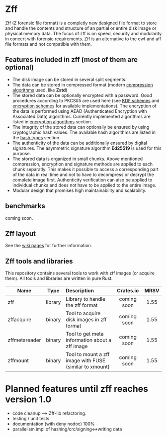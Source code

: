 # Zff

Zff (Z forensic file format) is a completly new designed file format to store and handle the contents and structure of an partial or entire disk image or physical memory data.
The focus of zff is on speed, security and modularity in concert with forensic requirements.
Zff is an alternative to the ewf and aff file formats and not compatible with them.

## Features included in zff (most of them are optional)
- The disk image can be stored in several split segments.
- The data can be stored in compressed format (modern [compression algorithms](https://github.com/ph0llux/zff/wiki/Zff-layout#compression-algorithm-flag) used, like __Zstd__)
- The stored data can be optionally encrypted with a password. Good procedures according to PKCS#5 are used here (see [KDF schemes](https://github.com/ph0llux/zff/wiki/Zff-layout#kdf-flag) and [encryption schemes](https://github.com/ph0llux/zff/wiki/Zff-layout#encryption-scheme-flag) for available implementations). The encryption of the data is performed using AEAD (Authenticated Encryption with Associated Data) algorithms. Currently implemented algorithms are listed in [encryption algorithms](https://github.com/ph0llux/zff/wiki/Zff-layout#encryption-algorithms) section.
- The integrity of the stored data can optionally be ensured by using cryptographic hash values. The available hash algorithms are listed in the [hash types](https://github.com/ph0llux/zff/wiki/Zff-layout#hash-types-flag) section.
- The authenticity of the data can be additionally ensured by digital signatures. The asymmetric signature algorithm __Ed25519__ is used for this purpose.
- The stored data is organized in small chunks. 
Above mentioned compression, encryption and signature methods are applied to each chunk separatly. This makes it possible to access a corresponding part of the data in real time and not to have to decompress or decrypt the complete image first.
Authenticity verification can also be applied to individual chunks and does not have to be applied to the entire image.
- Modular design that promises high maintainability and scalability.

## benchmarks

coming soon.

## Zff layout

See the [wiki pages](https://github.com/ph0llux/zff/wiki/Zff-layout) for further information.

## Zff tools and libraries

This repository contains several tools to work with zff images (or acquire them). All tools and libraries are written in pure Rust.

| Name | Type | Description | Crates.io | MRSV |
|------|:----:|:------------|:---------:|:----:|
| zff  | library | Library to handle the zff format | coming soon | 1.55 |
| zffacquire | binary | Tool to acquire disk images in zff format | coming soon | 1.55 |
| zffmetareader | binary | Tool to get meta information about a zff image | coming soon | 1.55 |
| zffmount | binary | Tool to mount a zff image with FUSE (similar to xmount) | coming soon | 1.55 |

# Planned features until zff reaches version 1.0
- code cleanup
--> Zff-lib refactoring.
- testing / unit tests
- documentation (with deny nodoc) 100%
- parallelism impl of hashing/crc/signing<->writing data
